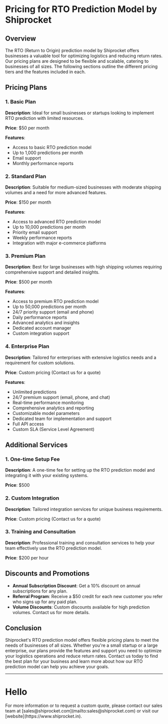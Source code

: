 # Pricing for RTO Prediction Model by Shiprocket

## Overview

The RTO (Return to Origin) prediction model by Shiprocket offers businesses a valuable tool for optimizing logistics and reducing return rates. Our pricing plans are designed to be flexible and scalable, catering to businesses of all sizes. The following sections outline the different pricing tiers and the features included in each.

## Pricing Plans

### 1. Basic Plan

**Description**: Ideal for small businesses or startups looking to implement RTO prediction with limited resources.

**Price**: $50 per month

**Features**:
- Access to basic RTO prediction model
- Up to 1,000 predictions per month
- Email support
- Monthly performance reports

### 2. Standard Plan

**Description**: Suitable for medium-sized businesses with moderate shipping volumes and a need for more advanced features.

**Price**: $150 per month

**Features**:
- Access to advanced RTO prediction model
- Up to 10,000 predictions per month
- Priority email support
- Weekly performance reports
- Integration with major e-commerce platforms

### 3. Premium Plan

**Description**: Best for large businesses with high shipping volumes requiring comprehensive support and detailed insights.

**Price**: $500 per month

**Features**:
- Access to premium RTO prediction model
- Up to 50,000 predictions per month
- 24/7 priority support (email and phone)
- Daily performance reports
- Advanced analytics and insights
- Dedicated account manager
- Custom integration support

### 4. Enterprise Plan

**Description**: Tailored for enterprises with extensive logistics needs and a requirement for custom solutions.

**Price**: Custom pricing (Contact us for a quote)

**Features**:
- Unlimited predictions
- 24/7 premium support (email, phone, and chat)
- Real-time performance monitoring
- Comprehensive analytics and reporting
- Customizable model parameters
- Dedicated team for implementation and support
- Full API access
- Custom SLA (Service Level Agreement)

## Additional Services

### 1. One-time Setup Fee

**Description**: A one-time fee for setting up the RTO prediction model and integrating it with your existing systems.

**Price**: $500

### 2. Custom Integration

**Description**: Tailored integration services for unique business requirements.

**Price**: Custom pricing (Contact us for a quote)

### 3. Training and Consultation

**Description**: Professional training and consultation services to help your team effectively use the RTO prediction model.

**Price**: $200 per hour

## Discounts and Promotions

- **Annual Subscription Discount**: Get a 10% discount on annual subscriptions for any plan.
- **Referral Program**: Receive a $50 credit for each new customer you refer who signs up for any paid plan.
- **Volume Discounts**: Custom discounts available for high prediction volumes. Contact us for more details.

## Conclusion

Shiprocket's RTO prediction model offers flexible pricing plans to meet the needs of businesses of all sizes. Whether you're a small startup or a large enterprise, our plans provide the features and support you need to optimize your logistics operations and reduce return rates. Contact us today to find the best plan for your business and learn more about how our RTO prediction model can help you achieve your goals.

---
<h1>Hello</h1>
For more information or to request a custom quote, please contact our sales team at [sales@shiprocket.com](mailto:sales@shiprocket.com) or visit our [website](https://www.shiprocket.in).
